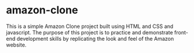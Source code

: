 # amazon-clone
This is a simple Amazon Clone project built using HTML and CSS and javascript. The purpose of this project is to practice and demonstrate front-end development skills by replicating the look and feel of the Amazon website.
